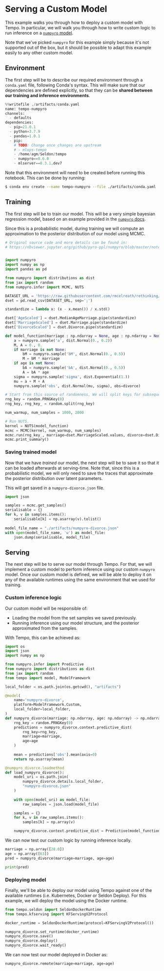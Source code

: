 # Serving a Custom Model

This example walks you through how to deploy a custom model with Tempo.
In particular, we will walk you through how to write custom logic to run inference on a [`numpyro` model](http://num.pyro.ai/en/stable/).

Note that we've picked `numpyro` for this example simply because it's not supported out of the box, but it should be possible to adapt this example easily to any other custom model.

## Environment

The first step will be to describe our required environment through a `conda.yaml` file, following Conda's syntax.
This will make sure that our dependencies are defined explicitly, so that they can be **shared between our training and inference environments**.


```python
%%writefile ./artifacts/conda.yaml
name: tempo-numpyro
channels:
  - defaults
dependencies:
  - pip=21.0.1
  - python=3.7.9
  - pandas=1.0.1
  - pip:
    # TODO: Change once changes are upstream
    # - mlops-tempo
    - /home/agm/Seldon/tempo
    - numpyro==0.6.0
    - mlserver==0.3.1.dev7
```

Note that this environment will need to be created before running this notebook.
This can be done by running:

```bash
$ conda env create --name tempo-numpyro --file ./artifacts/conda.yaml
```

## Training

The first step will be to train our model.
This will be a very simple bayesian regression model, based on an example provided in the [`numpyro` docs](https://nbviewer.jupyter.org/github/pyro-ppl/numpyro/blob/master/notebooks/source/bayesian_regression.ipynb).

Since this is a probabilistic model, during training we will compute an approximation to the posterior distribution of our model using MCMC.


```python
# Original source code and more details can be found in:
# https://nbviewer.jupyter.org/github/pyro-ppl/numpyro/blob/master/notebooks/source/bayesian_regression.ipynb


import numpyro
import numpy as np
import pandas as pd

from numpyro import distributions as dist
from jax import random
from numpyro.infer import MCMC, NUTS

DATASET_URL = 'https://raw.githubusercontent.com/rmcelreath/rethinking/master/data/WaffleDivorce.csv'
dset = pd.read_csv(DATASET_URL, sep=';')

standardize = lambda x: (x - x.mean()) / x.std()

dset['AgeScaled'] = dset.MedianAgeMarriage.pipe(standardize)
dset['MarriageScaled'] = dset.Marriage.pipe(standardize)
dset['DivorceScaled'] = dset.Divorce.pipe(standardize)

def model_function(marriage : np.ndarray = None, age : np.ndarray = None, divorce : np.ndarray = None):
    a = numpyro.sample('a', dist.Normal(0., 0.2))
    M, A = 0., 0.
    if marriage is not None:
        bM = numpyro.sample('bM', dist.Normal(0., 0.5))
        M = bM * marriage
    if age is not None:
        bA = numpyro.sample('bA', dist.Normal(0., 0.5))
        A = bA * age
    sigma = numpyro.sample('sigma', dist.Exponential(1.))
    mu = a + M + A
    numpyro.sample('obs', dist.Normal(mu, sigma), obs=divorce)

# Start from this source of randomness. We will split keys for subsequent operations.
rng_key = random.PRNGKey(0)
rng_key, rng_key_ = random.split(rng_key)

num_warmup, num_samples = 1000, 2000

# Run NUTS.
kernel = NUTS(model_function)
mcmc = MCMC(kernel, num_warmup, num_samples)
mcmc.run(rng_key_, marriage=dset.MarriageScaled.values, divorce=dset.DivorceScaled.values)
mcmc.print_summary()
```

### Saving trained model

Now that we have _trained_ our model, the next step will be to save it so that it can be loaded afterwards at serving-time.
Note that, since this is a probabilistic model, we will only need to save the traces that approximate the posterior distribution over latent parameters.

This will get saved in a `numpyro-divorce.json` file.


```python
import json

samples = mcmc.get_samples()
serialisable = {}
for k, v in samples.items():
    serialisable[k] = np.asarray(v).tolist()
    
model_file_name = "./artifacts/numpyro-divorce.json"
with open(model_file_name, 'w') as model_file:
    json.dump(serialisable, model_file)
```

## Serving

The next step will be to serve our model through Tempo. 
For that, we will implement a custom model to perform inference using our custom `numpyro` model.
Once our custom model is defined, we will be able to deploy it on any of the available runtimes using the same environment that we used for training.

### Custom inference logic 

Our custom model will be responsible of:

- Loading the model from the set samples we saved previously.
- Running inference using our model structure, and the posterior approximated from the samples.

With Tempo, this can be achieved as:


```python
import os
import json
import numpy as np

from numpyro.infer import Predictive
from numpyro import distributions as dist
from jax import random
from tempo import model, ModelFramework

local_folder = os.path.join(os.getcwd(), "artifacts")

@model(
    name='numpyro-divorce',
    platform=ModelFramework.Custom,
    local_folder=local_folder,
)
def numpyro_divorce(marriage: np.ndarray, age: np.ndarray) -> np.ndarray:
    rng_key = random.PRNGKey(0)
    predictions = numpyro_divorce.context.predictive_dist(
        rng_key=rng_key,
        marriage=marriage,
        age=age
    )
    
    mean = predictions['obs'].mean(axis=0)
    return np.asarray(mean)

@numpyro_divorce.loadmethod
def load_numpyro_divorce():
    model_uri = os.path.join(
        numpyro_divorce.details.local_folder,
        "numpyro-divorce.json"
    )
    
    with open(model_uri) as model_file:
        raw_samples = json.load(model_file)

    samples = {}
    for k, v in raw_samples.items():
        samples[k] = np.array(v)

    numpyro_divorce.context.predictive_dist = Predictive(model_function, samples)
```

We can now test our custom logic by running inference locally.


```python
marriage = np.array([28.0])
age = np.array([63])
pred = numpyro_divorce(marriage=marriage, age=age)

print(pred)
```

### Deploying model

Finally, we'll be able to deploy our model using Tempo against one of the available runtimes (i.e. Kubernetes, Docker or Seldon Deploy).
For this example, we will deploy the model using the Docker runtime.


```python
from tempo.seldon import SeldonDockerRuntime
from tempo.kfserving import KFServingV2Protocol

docker_runtime = SeldonDockerRuntime(protocol=KFServingV2Protocol())

numpyro_divorce.set_runtime(docker_runtime)
numpyro_divorce.save()
numpyro_divorce.deploy()
numpyro_divorce.wait_ready()
```

We can now test our model deployed in Docker as:


```python
numpyro_divorce.remote(marriage=marriage, age=age)
```


```python

```
